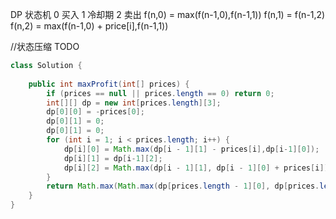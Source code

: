 DP
状态机
0 买入 
1 冷却期
2 卖出
f(n,0) =  max(f(n-1,0),f(n-1,1))
f(n,1) = f(n-1,2)
f(n,2) = max(f(n-1,0) + price[i],f(n-1,1))


//状态压缩 TODO
```java
class Solution {
    
    public int maxProfit(int[] prices) {
        if (prices == null || prices.length == 0) return 0;
        int[][] dp = new int[prices.length][3];
        dp[0][0] = -prices[0];
        dp[0][1] = 0;
        dp[0][1] = 0;
        for (int i = 1; i < prices.length; i++) {
            dp[i][0] = Math.max(dp[i - 1][1] - prices[i],dp[i-1][0]);
            dp[i][1] = dp[i-1][2];
            dp[i][2] = Math.max(dp[i - 1][1], dp[i - 1][0] + prices[i]);
        }
        return Math.max(Math.max(dp[prices.length - 1][0], dp[prices.length - 1][1]), dp[prices.length - 1][2]);
    }
}
```